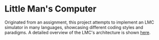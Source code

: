 # Little Man's Computer

Originated from an assignment, this project attempts to implement an LMC simulator in many languages, showcasing different coding styles and paradigms. A detailed overview of the LMC's architecture is shown [here](https://en.wikipedia.org/wiki/Little_man_computer).

